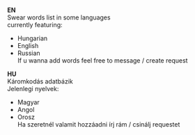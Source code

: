 **EN**  
Swear words list in some languages  
currently featuring:  
- Hungarian  
- English  
- Russian  
If u wanna add words feel free to message / create request  
  
**HU**  
Káromkodás adatbázik  
Jelenlegi nyelvek:  
- Magyar  
- Angol  
- Orosz  
Ha szeretnél valamit hozzáadni írj rám / csinálj requestet  
